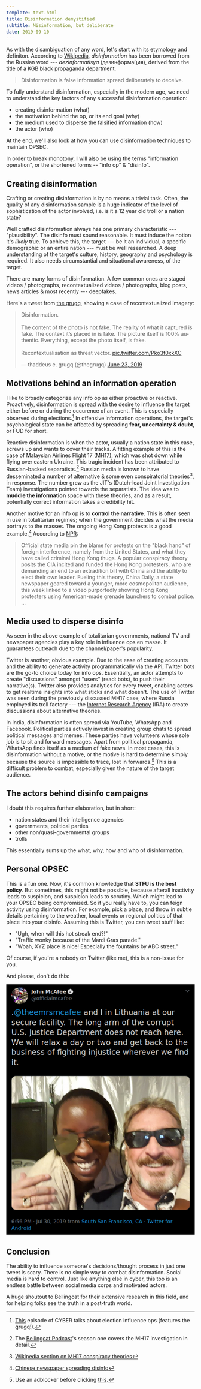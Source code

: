 ```yaml
---
template: text.html
title: Disinformation demystified
subtitle: Misinformation, but deliberate
date: 2019-09-10
---
```


As with the disambiguation of any word, let's start with its etymology and definiton.
According to [Wikipedia](https://en.wikipedia.org/wiki/Disinformation),
_disinformation_ has been borrowed from the Russian word --- _dezinformatisya_ (дезинформа́ция),
derived from the title of a KGB black propaganda department.

> Disinformation is false information spread deliberately to deceive.

To fully understand disinformation, especially in the modern age, we need to understand the
key factors of any successful disinformation operation:

- creating disinformation (what)
- the motivation behind the op, or its end goal (why)
- the medium used to disperse the falsified information (how)
- the actor (who)

At the end, we'll also look at how you can use disinformation techniques to maintain OPSEC.

In order to break monotony, I will also be using the terms "information operation", or the shortened
forms -- "info op" & "disinfo".

## Creating disinformation

Crafting or creating disinformation is by no means a trivial task. Often, the quality
of any disinformation sample is a huge indicator of the level of sophistication of the
actor involved, i.e. is it a 12 year old troll or a nation state?

Well crafted disinformation always has one primary characteristic --- "plausibility".
The disinfo must sound reasonable. It must induce the notion it's _likely_ true. 
To achieve this, the target --- be it an individual, a specific demographic or an entire
nation --- must be well researched. A deep understanding of the target's culture, history,
geography and psychology is required. It also needs circumstantial and situational awareness,
of the target.

There are many forms of disinformation. A few common ones are staged videos / photographs, 
recontextualized videos / photographs, blog posts, news articles & most recently --- deepfakes.

Here's a tweet from [the grugq](https://twitter.com/thegrugq), showing a case of recontextualized
imagery:

<blockquote class="twitter-tweet" data-dnt="true" data-theme="dark" data-link-color="#00ffff">
<p lang="en" dir="ltr">Disinformation.
<br><br>
The content of the photo is not fake. The reality of what it captured is fake. The context it’s placed in is fake. The picture itself is 100% authentic. Everything, except the photo itself, is fake.
<br><br>Recontextualisation as threat vector. 
<a href="https://t.co/Pko3f0xkXC">pic.twitter.com/Pko3f0xkXC</a>
</p>&mdash; thaddeus e. grugq (@thegrugq) 
<a href="https://twitter.com/thegrugq/status/1142759819020890113?ref_src=twsrc%5Etfw">June 23, 2019</a>
</blockquote>
<script async src="https://platform.twitter.com/widgets.js" charset="utf-8"></script> 

## Motivations behind an information operation

I like to broadly categorize any info op as either proactive or reactive. 
Proactively, disinformation is spread with the desire to influence the target
either before or during the occurence of an event. This is especially observed
during elections.[^1]
In offensive information operations, the target's psychological state can be affected by
spreading **fear, uncertainty & doubt**, or FUD for short.

Reactive disinformation is when the actor, usually a nation state in this case,
screws up and wants to cover their tracks. A fitting example of this is the case
of Malaysian Airlines Flight 17 (MH17), which was shot down while flying over 
eastern Ukraine. This tragic incident has been attributed to Russian-backed 
separatists.[^2] 
Russian media is known to have desseminated a number of alternative & some even
conspiratorial theories[^3], in response. The number grew as the JIT's (Dutch-lead Joint
Investigation Team) investigations pointed towards the separatists. 
The idea was to **muddle the information** space with these theories, and as a result,
potentially correct information takes a credibility hit.

Another motive for an info op is to **control the narrative**. This is often seen in use
in totalitarian regimes; when the government decides what the media portrays to the
masses. The ongoing Hong Kong protests is a good example.[^4] According to [NPR](https://www.npr.org/2019/08/14/751039100/china-state-media-present-distorted-version-of-hong-kong-protests):

> Official state media pin the blame for protests on the "black hand" of foreign interference, 
> namely from the United States, and what they have called criminal Hong Kong thugs.
> A popular conspiracy theory posits the CIA incited and funded the Hong Kong protesters, 
> who are demanding an end to an extradition bill with China and the ability to elect their own leader.
> Fueling this theory, China Daily, a state newspaper geared toward a younger, more cosmopolitan audience, 
> this week linked to a video purportedly showing Hong Kong protesters using American-made grenade launchers to combat police.
> ...


## Media used to disperse disinfo

As seen in the above example of totalitarian governments, national TV and newspaper agencies
play a key role in influence ops en masse. It guarantees outreach due to the channel/paper's
popularity.

Twitter is another, obvious example. Due to the ease of creating accounts and the ability to
generate activity programmatically via the API, Twitter bots are the go-to choice today for 
info ops. Essentially, an actor attempts to create "discussions" amongst "users" (read: bots),
to push their narrative(s). Twitter also provides analytics for every tweet, enabling actors to
get realtime insights into what sticks and what doesn't.
The use of Twitter was seen during the previously discussed MH17 case, where Russia employed its troll
factory --- the [Internet Research Agency](https://en.wikipedia.org/wiki/Internet_Research_Agency) (IRA)
to create discussions about alternative theories.

In India, disinformation is often spread via YouTube, WhatsApp and Facebook. Political parties
actively invest in creating group chats to spread political messages and memes. These parties
have volunteers whose sole job is to sit and forward messages.
Apart from political propaganda, WhatsApp finds itself as a medium of fake news. In most cases,
this is disinformation without a motive, or the motive is hard to determine simply because
the source is impossible to trace, lost in forwards.[^5]
This is a difficult problem to combat, especially given the nature of the target audience.

## The actors behind disinfo campaigns

I doubt this requires further elaboration, but in short:

- nation states and their intelligence agencies
- governments, political parties
- other non/quasi-governmental groups
- trolls

This essentially sums up the what, why, how and who of disinformation. 

## Personal OPSEC

This is a fun one. Now, it's common knowledge that
**STFU is the best policy**. But sometimes, this might not be possible, because
afterall inactivity leads to suspicion, and suspicion leads to scrutiny. Which might
lead to your OPSEC being compromised.
So if you really have to, you can feign activity using disinformation. For example,
pick a place, and throw in subtle details pertaining to the weather, local events
or regional politics of that place into your disinfo. Assuming this is Twitter, you can
tweet stuff like:

- "Ugh, when will this hot streak end?!"
- "Traffic wonky because of the Mardi Gras parade."
- "Woah, XYZ place is nice! Especially the fountains by ABC street."

Of course, if you're a nobody on Twitter (like me), this is a non-issue for you.

And please, don't do this:

![mcafee opsecfail](/static/img/mcafeetweet.png)

## Conclusion

The ability to influence someone's decisions/thought process in just one tweet is 
scary. There is no simple way to combat disinformation. Social media is hard to control.
Just like anything else in cyber, this too is an endless battle between social media corps
and motivated actors.

A huge shoutout to Bellingcat for their extensive research in this field, and for helping
folks see the truth in a post-truth world.

[^1]: [This](https://www.vice.com/en_us/article/ev3zmk/an-expert-explains-the-many-ways-our-elections-can-be-hacked) episode of CYBER talks about election influence ops (features the grugq!). 
[^2]: The [Bellingcat Podcast](https://www.bellingcat.com/category/resources/podcasts/)'s season one covers the MH17 investigation in detail.
[^3]: [Wikipedia section on MH17 conspiracy theories](https://en.wikipedia.org/wiki/Malaysia_Airlines_Flight_17#Conspiracy_theories)
[^4]: [Chinese newspaper spreading disinfo](https://twitter.com/gdead/status/1171032265629032450)
[^5]: Use an adblocker before clicking [this](https://www.news18.com/news/tech/fake-whatsapp-message-of-child-kidnaps-causing-mob-violence-in-madhya-pradesh-2252015.html).
